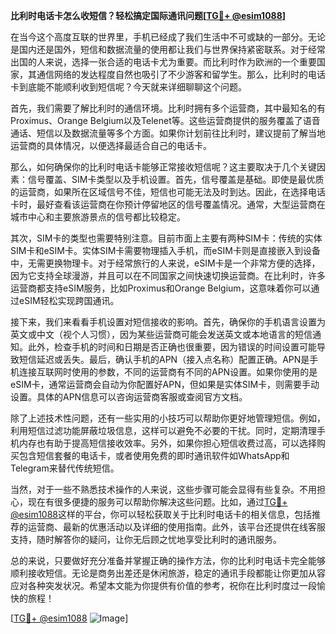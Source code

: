 **比利时电话卡怎么收短信？轻松搞定国际通讯问题[[TG💪+ @esim1088](https://t.me/s/esim1088)]**

在当今这个高度互联的世界里，手机已经成了我们生活中不可或缺的一部分。无论是国内还是国外，短信和数据流量的使用都让我们与世界保持紧密联系。对于经常出国的人来说，选择一张合适的电话卡尤为重要。而比利时作为欧洲的一个重要国家，其通信网络的发达程度自然也吸引了不少游客和留学生。那么，比利时的电话卡到底能不能顺利收到短信呢？今天就来详细聊聊这个问题。

首先，我们需要了解比利时的通信环境。比利时拥有多个运营商，其中最知名的有Proximus、Orange Belgium以及Telenet等。这些运营商提供的服务覆盖了语音通话、短信以及数据流量等多个方面。如果你计划前往比利时，建议提前了解当地运营商的具体情况，以便选择最适合自己的电话卡。

那么，如何确保你的比利时电话卡能够正常接收短信呢？这主要取决于几个关键因素：信号覆盖、SIM卡类型以及手机设置。首先，信号覆盖是基础。即使是最优质的运营商，如果所在区域信号不佳，短信也可能无法及时到达。因此，在选择电话卡时，最好查看该运营商在你预计停留地区的信号覆盖情况。通常，大型运营商在城市中心和主要旅游景点的信号都比较稳定。

其次，SIM卡的类型也需要特别注意。目前市面上主要有两种SIM卡：传统的实体SIM卡和eSIM卡。实体SIM卡需要物理插入手机，而eSIM卡则是直接嵌入到设备中，无需更换物理卡。对于经常旅行的人来说，eSIM卡是一个非常方便的选择，因为它支持全球漫游，并且可以在不同国家之间快速切换运营商。在比利时，许多运营商都支持eSIM服务，比如Proximus和Orange Belgium，这意味着你可以通过eSIM轻松实现跨国通讯。

接下来，我们来看看手机设置对短信接收的影响。首先，确保你的手机语言设置为英文或中文（视个人习惯），因为某些运营商可能会发送英文或本地语言的短信通知。此外，检查手机的时间和日期是否正确也很重要，因为错误的时间设置可能导致短信延迟或丢失。最后，确认手机的APN（接入点名称）配置正确。APN是手机连接互联网时使用的参数，不同的运营商有不同的APN设置。如果你使用的是eSIM卡，通常运营商会自动为你配置好APN，但如果是实体SIM卡，则需要手动设置。具体的APN信息可以咨询运营商客服或查阅官方文档。

除了上述技术性问题，还有一些实用的小技巧可以帮助你更好地管理短信。例如，利用短信过滤功能屏蔽垃圾信息，这样可以避免不必要的干扰。同时，定期清理手机内存也有助于提高短信接收效率。另外，如果你担心短信收费过高，可以选择购买包含短信套餐的电话卡，或者使用免费的即时通讯软件如WhatsApp和Telegram来替代传统短信。

当然，对于一些不熟悉技术操作的人来说，这些步骤可能会显得有些复杂。不用担心，现在有很多便捷的服务可以帮助你解决这些问题。比如，通过[TG💪+ @esim1088](https://t.me/s/esim1088)这样的平台，你可以轻松获取关于比利时电话卡的相关信息，包括推荐的运营商、最新的优惠活动以及详细的使用指南。此外，该平台还提供在线客服支持，随时解答你的疑问，让你无后顾之忧地享受比利时的通讯服务。

总的来说，只要做好充分准备并掌握正确的操作方法，你的比利时电话卡完全能够顺利接收短信。无论是商务出差还是休闲旅游，稳定的通讯手段都能让你更加从容应对各种突发状况。希望本文能为你提供有价值的参考，祝你在比利时度过一段愉快的旅程！

[[TG💪+ @esim1088](https://t.me/s/esim1088) ![Image](https://i.postimg.cc/4NQfJmqS/Snipaste-2025-05-13-00-14-12.png)]